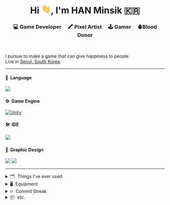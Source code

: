<h1 align="center">Hi <img src="https://raw.githubusercontent.com/hanminsik/hanminsik/main/Hi.gif" width="30px">, I'm HAN Minsik 🇰🇷</h1>

<h3 align="center">💻 Game Developer &nbsp;  &nbsp; 🖍 Pixel Artist &nbsp;  &nbsp; 🕹 Gamer &nbsp;  &nbsp; 🩸Blood Donor</h3>
<br>

I pursue to make a game that can give happiness to people.  
Live in [Seoul, South Korea](https://www.google.com/maps/place/Seoul,+South+Korea/@34.1637948,97.7937369,3.19z/data=!4m5!3m4!1s0x357ca2012d5c39cf:0x7e11eca1405bf29b!8m2!3d37.566535!4d126.9779692?hl=en).
<br>

---

#### 🚀 &nbsp;Language
[<img src="https://img.shields.io/badge/C&thinsp;%23-7F00FF?style=for-the-badge&logo=.net&logoColor=white?"/>](https://docs.microsoft.com/en-us/dotnet/csharp/)

#### ⚙️ &nbsp;Game Engine

[<img alt="Unity" src="https://img.shields.io/badge/unity%20-%23000000.svg?&style=for-the-badge&logo=unity&logoColor=white"/>](https://unity.com/)

#### 🛠 &nbsp;IDE
[<img src="https://img.shields.io/badge/Rider-000000?&style=for-the-badge&logo=rider&logoColor=white"/>](https://www.jetbrains.com/rider/)

#### 🎨 &nbsp;Graphic Design
[<img src="https://img.shields.io/badge/Aseprite-7D929E?&style=for-the-badge&logo=aseprite&logoColor=white"/>](https://www.aseprite.org/) [<img src="https://img.shields.io/badge/photoshop%20-%2331A8FF.svg?&style=for-the-badge&logo=adobe%20photoshop&logoColor=white"/>](https://www.adobe.com/products/photoshop.html)

---


<details>
    <summary> 🗂 &nbsp;Things I've ever used</summary>

<br>

[<img src="https://img.shields.io/badge/Windows-0078D6?style=for-the-badge&logo=windows&logoColor=white"/>](https://www.microsoft.com/en-us/windows)
[<img src="https://img.shields.io/badge/MacOS-999999?style=for-the-badge&logo=apple&logoColor=white"/>](https://www.apple.com/macos/big-sur/)
[<img src="https://img.shields.io/badge/Ubuntu-E95420?style=for-the-badge&logo=ubuntu&logoColor=white"/>](https://ubuntu.com/)
[<img src="https://img.shields.io/badge/Linux_Mint-87CF3E?style=for-the-badge&logo=linux-mint&logoColor=white"/>](https://linuxmint.com/)
[<img src="https://img.shields.io/badge/iOS-000000?style=for-the-badge&logo=ios&logoColor=white"/>](https://en.wikipedia.org/wiki/IOS)
[<img src="https://img.shields.io/badge/Android-3DDC84?style=for-the-badge&logo=android&logoColor=white"/>](https://www.android.com/)
<br><br>
[<img src="https://img.shields.io/badge/HTML5-E34F26?style=for-the-badge&logo=html5&logoColor=white"/>](https://developer.mozilla.org/en-US/docs/Web/Guide/HTML/HTML5)
[<img src="https://img.shields.io/badge/Markdown-000000?style=for-the-badge&logo=markdown&logoColor=white"/>](https://www.markdownguide.org/basic-syntax/)
[<img src="https://img.shields.io/badge/CSS3-1572B6?style=for-the-badge&logo=css3&logoColor=white"/>](https://developer.mozilla.org/en-US/docs/Web/CSS)
[<img src="https://img.shields.io/badge/Sass-CC6699?style=for-the-badge&logo=sass&logoColor=white"/>](https://sass-lang.com/)
[<img src="https://img.shields.io/badge/JavaScript-F7DF1E?style=for-the-badge&logo=javascript&logoColor=black"/>](https://www.javascript.com/)
[<img src="https://img.shields.io/badge/jQuery-0769AD?style=for-the-badge&logo=jquery&logoColor=white"/>](https://jquery.com/)
[<img src="https://img.shields.io/badge/Node.js-43853D?style=for-the-badge&logo=node.js&logoColor=white"/>](https://nodejs.org)
[<img src="https://img.shields.io/badge/npm-CB3837?style=for-the-badge&logo=npm&logoColor=white"/>](https://www.npmjs.com/)
[<img src="https://img.shields.io/badge/Bootstrap-563D7C?style=for-the-badge&logo=bootstrap&logoColor=white"/>](https://getbootstrap.com/)
[<img src="https://img.shields.io/badge/Jekyll-CC0000?style=for-the-badge&logo=jekyll&logoColor=white"/>](https://jekyllrb.com/)
<br><br>
[<img src="https://img.shields.io/badge/Alibaba_Cloud-FF6A00?style=for-the-badge&logo=alibaba-cloud&logoColor=white"/>](https://www.alibabacloud.com)
[<img src="https://img.shields.io/badge/DigitalOcean-%230167ff.svg?&style=for-the-badge&logo=digitalOcean&logoColor=white"/>](https://www.digitalocean.com/)
[<img src="https://img.shields.io/badge/Netlify-00C7B7?style=for-the-badge&logo=netlify&logoColor=white"/>](https://www.netlify.com/)
[<img src="https://img.shields.io/badge/Amazon_AWS-232F3E?style=for-the-badge&logo=amazon-aws&logoColor=white"/>](https://aws.amazon.com)
<br><br>
[<img src="https://img.shields.io/badge/Git-F05032?style=for-the-badge&logo=git&logoColor=white"/>](https://git-scm.com/)
[<img src="https://img.shields.io/badge/GitHub_Desktop-7d05fc?style=for-the-badge&logo=github&logoColor=white"/>](https://desktop.github.com/)
[<img src="https://img.shields.io/badge/GitKraken-179287?style=for-the-badge&logo=gitkraken&logoColor=white"/>](https://www.gitkraken.com/)
<br><br>
[<img src="https://img.shields.io/badge/VS_Code-0078D4?style=for-the-badge&logo=visual%20studio%20code&logoColor=white"/>](https://code.visualstudio.com/)
[<img src="https://img.shields.io/badge/Atom-66595C?style=for-the-badge&logo=atom&logoColor=white"/>](https://atom.io/)
[<img src="https://img.shields.io/badge/Visual_Studio-5C2D91?style=for-the-badge&logo=visual%20studio&logoColor=white"/>](https://visualstudio.microsoft.com/)
[<img src="https://img.shields.io/badge/WebStorm-000000?style=for-the-badge&logo=webstorm&logoColor=white"/>](https://www.jetbrains.com/webstorm/)
<br><br>
[<img alt="Repl.it" src="https://img.shields.io/badge/Repl.it%20-%230D101E.svg?&style=for-the-badge&logo=Repl.it&logoColor=white"/>](https://repl.it/)
[<img alt="Stack Overflow" src="https://img.shields.io/badge/-Stack%20overflow-FE7A16?style=for-the-badge&logo=stack-overflow&logoColor=white"/>](https://stackoverflow.com/)


</details>

<details>
    <summary> 🖥️ &nbsp;Equipment</summary>

<br>

[<img src="https://img.shields.io/badge/Apple-Mac_Mini_2018-999999?style=for-the-badge&logo=apple&logoColor=white"/>](https://www.theverge.com/2018/11/16/18097117/apple-mac-mini-2018-review-upgrade-faster-more-powerful-features-price) [<img src="https://img.shields.io/badge/Windows-AMD_RYZEN_3-0078D6?style=for-the-badge&logo=windows&logoColor=white"/>](https://www.amd.com/en/products/apu/amd-ryzen-3-3200g)<br>[<img src="https://img.shields.io/badge/Android-Galaxy_Note_10-1428A0?style=for-the-badge&logo=android&logoColor=white"/>](https://www.samsung.com/us/mobile/galaxy-note10/) [<img src="https://img.shields.io/badge/Tab_A_10.1-1428A0?style=for-the-badge&logo=&logoColor=white"/>](https://www.samsung.com/us/mobile/tablets/galaxy-tab-a/galaxy-tab-a-10-1-2019-64gb-black-wi-fi-sm-t510nzkfxar/)
<br><br>
[<img src="https://img.shields.io/badge/Bose_QC35_||-000000?style=for-the-badge&logo=bose&logoColor=white"/>](https://www.bose.com/en_us/products/headphones/over_ear_headphones/quietcomfort-35-wireless-ii.html#v=qc35_ii_silver) [<img src="https://img.shields.io/badge/Logitech_G102-00B8FC?style=for-the-badge&logo=logitech&logoColor=white"/>](https://www.logitechg.com/en-in/products/gaming-mice/g102-lightsync-rgb-gaming-mouse.910-005803.html) [<img src="https://img.shields.io/badge/Keychron_K1-000000?style=for-the-badge&logo=keras&logoColor=white"/>](https://www.keychron.com/products/keychron-k1-wireless-mechanical-keyboard)<br>
[<img src="https://img.shields.io/badge/Razer_Panthera_Arcade_Stick-1ca600?style=for-the-badge&logo=razer&logoColor=white"/>](https://www.razer.com/console-controllers/razer-panthera/RZ06-02720100-R3U1)

</details>

<details>
    <summary> 🔥 &nbsp;Commit Streak</summary>

<br>

<img align="center" src="https://github-readme-streak-stats.herokuapp.com/?user=hanminsik&count_private=true&theme=radical" alt="hanminsik" />

<br>
<br>

<!--START_SECTION:waka-->
```text
C#   1 hr 24 mins    █████████████████████████   100.00 % 
```
<!--END_SECTION:waka-->

</details>

<details>
    <summary> 📦 &nbsp;etc.</summary>

<br>

- Former Republic of Korea Army [K263 Anti-Aircraft Vehicles](https://raw.githubusercontent.com/hanminsik/hanminsik/main/k263.jpg) Driver
- Member of [Mensa](https://www.mensa.org/mensa/about-us) Korea
- Graduated from [Nanjing University](https://www.nju.edu.cn/EN/wbout/main.htm) in China

</details>

